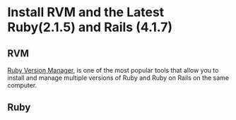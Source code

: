 # Install RVM and the Latest Ruby(2.1.5) and Rails (4.1.7)

## RVM

[Ruby Version Manager](https://rvm.io), is one of the most popular tools that allow you to install and manage multiple versions of Ruby and Ruby on Rails on the same computer.

## Ruby
